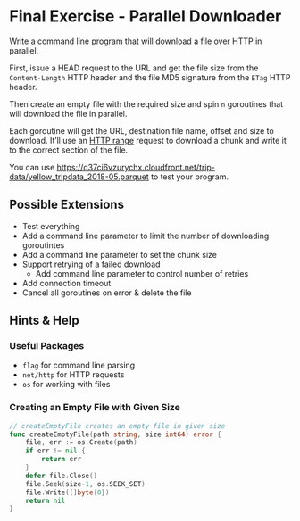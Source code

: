 # Final Exercise - Parallel Downloader

Write a command line program that will download a file over HTTP in parallel.

First, issue a HEAD request to the URL and get the file size from the `Content-Length` HTTP header and the file MD5 signature from the `ETag` HTTP header.

Then create an empty file with the required size and spin `n` goroutines that will download the file in parallel.

Each goroutine will get the URL, destination file name, offset and size to download. It’ll use an [HTTP range](https://developer.mozilla.org/en-US/docs/Web/HTTP/Range_requests) request to download a chunk and write it to the correct section of the file.

You can use https://d37ci6vzurychx.cloudfront.net/trip-data/yellow_tripdata_2018-05.parquet to test your program.

## Possible Extensions

- Test everything
- Add a command line parameter to limit the number of downloading goroutintes
- Add a command line parameter to set the chunk size
- Support retrying of a failed download
  - Add command line parameter to control number of retries
- Add connection timeout
- Cancel all goroutines on error & delete the file

## Hints & Help

### Useful Packages

- `flag` for command line parsing
- `net/http` for HTTP requests
- `os` for working with files

### Creating an Empty File with Given Size

```go
// createEmptyFile creates an empty file in given size
func createEmptyFile(path string, size int64) error {
    file, err := os.Create(path)
    if err != nil {
        return err
    }
    defer file.Close()
    file.Seek(size-1, os.SEEK_SET)
    file.Write([]byte{0})
    return nil
}
```
